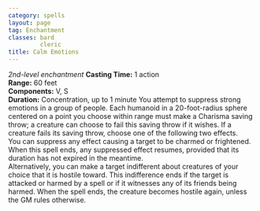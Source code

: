 ```yaml
---
category: spells
layout: page
tag: Enchantment
classes: bard
         cleric
title: Calm Emotions 
---
```

_2nd-level enchantment_ 
**Casting Time:** 1 action    
**Range:** 60 feet   
**Components:** V, S    
**Duration:** Concentration, up to 1 minute 
You attempt to suppress strong emotions in a group of people. Each humanoid in a 20-foot-radius sphere centered on a point you choose within range must make a Charisma saving throw; a creature can choose to fail this saving throw if it wishes. If a creature fails its saving throw, choose one of the following two effects.    
You can suppress any effect causing a target to be charmed or frightened. When this spell ends, any suppressed effect resumes, provided that its duration has not expired in the meantime.   
Alternatively, you can make a target indifferent about creatures of your choice that it is hostile toward. This indifference ends if the target is attacked or harmed by a spell or if it witnesses any of its friends being harmed. When the spell ends, the creature becomes hostile again, unless the GM rules otherwise. 